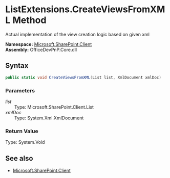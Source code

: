 # ListExtensions.CreateViewsFromXML Method  
Actual implementation of the view creation logic based on given xml  

**Namespace:** [Microsoft.SharePoint.Client](Microsoft.SharePoint.Client.md)  
**Assembly:** OfficeDevPnP.Core.dll  
## Syntax
```C#
public static void CreateViewsFromXML(List list, XmlDocument xmlDoc)
```
### Parameters
*list*  
&emsp;&emsp;Type: Microsoft.SharePoint.Client.List  
*xmlDoc*  
&emsp;&emsp;Type: System.Xml.XmlDocument  
### Return Value
Type: System.Void  

## See also
- [Microsoft.SharePoint.Client](Microsoft.SharePoint.Client.md)
